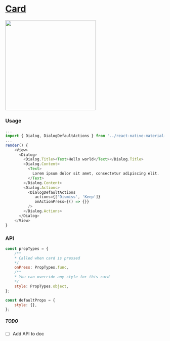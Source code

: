 # [Card](https://material.io/guidelines/components/cards.html)
<img src="https://raw.githubusercontent.com/xotahal/react-native-material-ui-demo-app/master/resources/dialogs-2.png" width="285">

### Usage

```js
...
import { Dialog, DialogDefaultActions } from '../react-native-material-ui';
...
render() {
    <View>
      <Dialog>
        <Dialog.Title><Text>Hello world</Text></Dialog.Title>
        <Dialog.Content>
          <Text>
            Lorem ipsum dolor sit amet, consectetur adipiscing elit.
          </Text>
        </Dialog.Content>
        <Dialog.Actions>
          <DialogDefaultActions
             actions={['Dismiss', 'Keep']}
             onActionPress={() => {}}
          />
        </Dialog.Actions>
      </Dialog>
    </View>
}
```
### API
```js
const propTypes = {
    /**
    * Called when card is pressed
    */
    onPress: PropTypes.func,
    /**
    * You can override any style for this card
    */
    style: PropTypes.object,
};

const defaultProps = {
    style: {},
};
```


##### TODO
- [ ] Add API to doc
